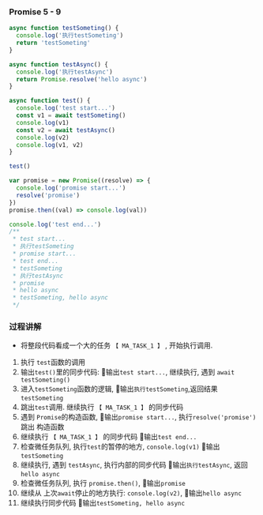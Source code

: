 ### Promise 5 - 9

```js
async function testSometing() {
  console.log('执行testSometing')
  return 'testSometing'
}

async function testAsync() {
  console.log('执行testAsync')
  return Promise.resolve('hello async')
}

async function test() {
  console.log('test start...')
  const v1 = await testSometing()
  console.log(v1)
  const v2 = await testAsync()
  console.log(v2)
  console.log(v1, v2)
}

test()

var promise = new Promise((resolve) => {
  console.log('promise start...')
  resolve('promise')
})
promise.then((val) => console.log(val))

console.log('test end...')
/**
 * test start...
 * 执行testSometing
 * promise start...
 * test end...
 * testSometing
 * 执行testAsync
 * promise
 * hello async
 * testSometing, hello async
 */
```

### 过程讲解
- 将整段代码看成一个大的任务 `【 MA_TASK_1 】` , 开始执行调用.
1. 执行 `test`函数的调用
2. 输出`test()`里的同步代码: 💛输出`test start...`, 继续执行, 遇到 `await testSometing()`
3. 进入`testSometing`函数的逻辑, 💛输出`执行testSometing`,返回结果`testSometing`
4. 跳出`test`调用. 继续执行 `【 MA_TASK_1 】` 的同步代码
5. 遇到 `Promise`的构造函数, 💛输出`promise start...`, 执行`resolve('promise')`跳出 构造函数
6. 继续执行 `【 MA_TASK_1 】` 的同步代码 💛输出`test end...`
7. 检查微任务队列, 执行`test`的暂停的地方, `console.log(v1)`  💛输出`testSometing`
8. 继续执行, 遇到 `testAsync`, 执行内部的同步代码 💛输出`执行testAsync`, 返回`hello async`
9. 检查微任务队列, 执行 `promise.then()`, 💛输出`promise`
10. 继续从 上次`await`停止的地方执行: `console.log(v2)`, 💛输出`hello async`
11. 继续执行同步代码 💛输出`testSometing, hello async`
